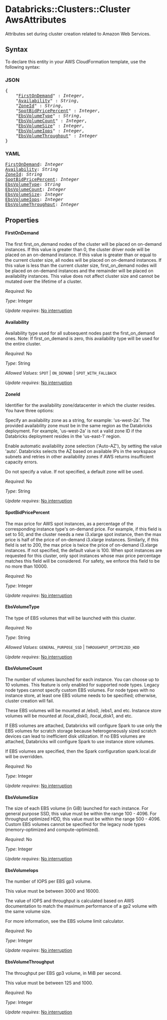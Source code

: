 # Databricks::Clusters::Cluster AwsAttributes

Attributes set during cluster creation related to Amazon Web Services.

## Syntax

To declare this entity in your AWS CloudFormation template, use the following syntax:

### JSON

<pre>
{
    "<a href="#firstondemand" title="FirstOnDemand">FirstOnDemand</a>" : <i>Integer</i>,
    "<a href="#availability" title="Availability">Availability</a>" : <i>String</i>,
    "<a href="#zoneid" title="ZoneId">ZoneId</a>" : <i>String</i>,
    "<a href="#spotbidpricepercent" title="SpotBidPricePercent">SpotBidPricePercent</a>" : <i>Integer</i>,
    "<a href="#ebsvolumetype" title="EbsVolumeType">EbsVolumeType</a>" : <i>String</i>,
    "<a href="#ebsvolumecount" title="EbsVolumeCount">EbsVolumeCount</a>" : <i>Integer</i>,
    "<a href="#ebsvolumesize" title="EbsVolumeSize">EbsVolumeSize</a>" : <i>Integer</i>,
    "<a href="#ebsvolumeiops" title="EbsVolumeIops">EbsVolumeIops</a>" : <i>Integer</i>,
    "<a href="#ebsvolumethroughput" title="EbsVolumeThroughput">EbsVolumeThroughput</a>" : <i>Integer</i>
}
</pre>

### YAML

<pre>
<a href="#firstondemand" title="FirstOnDemand">FirstOnDemand</a>: <i>Integer</i>
<a href="#availability" title="Availability">Availability</a>: <i>String</i>
<a href="#zoneid" title="ZoneId">ZoneId</a>: <i>String</i>
<a href="#spotbidpricepercent" title="SpotBidPricePercent">SpotBidPricePercent</a>: <i>Integer</i>
<a href="#ebsvolumetype" title="EbsVolumeType">EbsVolumeType</a>: <i>String</i>
<a href="#ebsvolumecount" title="EbsVolumeCount">EbsVolumeCount</a>: <i>Integer</i>
<a href="#ebsvolumesize" title="EbsVolumeSize">EbsVolumeSize</a>: <i>Integer</i>
<a href="#ebsvolumeiops" title="EbsVolumeIops">EbsVolumeIops</a>: <i>Integer</i>
<a href="#ebsvolumethroughput" title="EbsVolumeThroughput">EbsVolumeThroughput</a>: <i>Integer</i>
</pre>

## Properties

#### FirstOnDemand

The first first_on_demand nodes of the cluster will be placed on on-demand instances. If this value is greater than 0, the cluster driver node will be placed on an on-demand instance. If this value is greater than or equal to the current cluster size, all nodes will be placed on on-demand instances. If this value is less than the current cluster size, first_on_demand nodes will be placed on on-demand instances and the remainder will be placed on availability instances. This value does not affect cluster size and cannot be mutated over the lifetime of a cluster.

_Required_: No

_Type_: Integer

_Update requires_: [No interruption](https://docs.aws.amazon.com/AWSCloudFormation/latest/UserGuide/using-cfn-updating-stacks-update-behaviors.html#update-no-interrupt)

#### Availability

Availability type used for all subsequent nodes past the first_on_demand ones. Note: If first_on_demand is zero, this availability type will be used for the entire cluster.

_Required_: No

_Type_: String

_Allowed Values_: <code>SPOT</code> | <code>ON_DEMAND</code> | <code>SPOT_WITH_FALLBACK</code>

_Update requires_: [No interruption](https://docs.aws.amazon.com/AWSCloudFormation/latest/UserGuide/using-cfn-updating-stacks-update-behaviors.html#update-no-interrupt)

#### ZoneId

Identifier for the availability zone/datacenter in which the cluster resides. You have three options:

Specify an availability zone as a string, for example: 'us-west-2a'. The provided availability zone must be in the same region as the Databricks deployment. For example, 'us-west-2a' is not a valid zone ID if the Databricks deployment resides in the 'us-east-1' region.

Enable automatic availability zone selection ('Auto-AZ'), by setting the value 'auto'. Databricks selects the AZ based on available IPs in the workspace subnets and retries in other availability zones if AWS returns insufficient capacity errors.

Do not specify a value. If not specified, a default zone will be used.

_Required_: No

_Type_: String

_Update requires_: [No interruption](https://docs.aws.amazon.com/AWSCloudFormation/latest/UserGuide/using-cfn-updating-stacks-update-behaviors.html#update-no-interrupt)

#### SpotBidPricePercent

The max price for AWS spot instances, as a percentage of the corresponding instance type's on-demand price. For example, if this field is set to 50, and the cluster needs a new i3.xlarge spot instance, then the max price is half of the price of on-demand i3.xlarge instances. Similarly, if this field is set to 200, the max price is twice the price of on-demand i3.xlarge instances. If not specified, the default value is 100. When spot instances are requested for this cluster, only spot instances whose max price percentage matches this field will be considered. For safety, we enforce this field to be no more than 10000.

_Required_: No

_Type_: Integer

_Update requires_: [No interruption](https://docs.aws.amazon.com/AWSCloudFormation/latest/UserGuide/using-cfn-updating-stacks-update-behaviors.html#update-no-interrupt)

#### EbsVolumeType

The type of EBS volumes that will be launched with this cluster.

_Required_: No

_Type_: String

_Allowed Values_: <code>GENERAL_PURPOSE_SSD</code> | <code>THROUGHPUT_OPTIMIZED_HDD</code>

_Update requires_: [No interruption](https://docs.aws.amazon.com/AWSCloudFormation/latest/UserGuide/using-cfn-updating-stacks-update-behaviors.html#update-no-interrupt)

#### EbsVolumeCount

The number of volumes launched for each instance. You can choose up to 10 volumes. This feature is only enabled for supported node types. Legacy node types cannot specify custom EBS volumes. For node types with no instance store, at least one EBS volume needs to be specified; otherwise, cluster creation will fail.

These EBS volumes will be mounted at /ebs0, /ebs1, and etc. Instance store volumes will be mounted at /local_disk0, /local_disk1, and etc.

If EBS volumes are attached, Databricks will configure Spark to use only the EBS volumes for scratch storage because heterogeneously sized scratch devices can lead to inefficient disk utilization. If no EBS volumes are attached, Databricks will configure Spark to use instance store volumes.

If EBS volumes are specified, then the Spark configuration spark.local.dir will be overridden.

_Required_: No

_Type_: Integer

_Update requires_: [No interruption](https://docs.aws.amazon.com/AWSCloudFormation/latest/UserGuide/using-cfn-updating-stacks-update-behaviors.html#update-no-interrupt)

#### EbsVolumeSize

The size of each EBS volume (in GiB) launched for each instance. For general purpose SSD, this value must be within the range 100 - 4096. For throughput optimized HDD, this value must be within the range 500 - 4096. Custom EBS volumes cannot be specified for the legacy node types (memory-optimized and compute-optimized).

_Required_: No

_Type_: Integer

_Update requires_: [No interruption](https://docs.aws.amazon.com/AWSCloudFormation/latest/UserGuide/using-cfn-updating-stacks-update-behaviors.html#update-no-interrupt)

#### EbsVolumeIops

The number of IOPS per EBS gp3 volume.

This value must be between 3000 and 16000.

The value of IOPS and throughput is calculated based on AWS documentation to match the maximum performance of a gp2 volume with the same volume size.

For more information, see the EBS volume limit calculator.

_Required_: No

_Type_: Integer

_Update requires_: [No interruption](https://docs.aws.amazon.com/AWSCloudFormation/latest/UserGuide/using-cfn-updating-stacks-update-behaviors.html#update-no-interrupt)

#### EbsVolumeThroughput

The throughput per EBS gp3 volume, in MiB per second.

This value must be between 125 and 1000.

_Required_: No

_Type_: Integer

_Update requires_: [No interruption](https://docs.aws.amazon.com/AWSCloudFormation/latest/UserGuide/using-cfn-updating-stacks-update-behaviors.html#update-no-interrupt)

